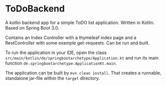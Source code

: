 # ToDoBackend
A kotlin backend app for a simple ToDO list application. Written in Kotlin. Based on Spring Boot 3.0.

Contains an Index Controller with a thymeleaf index page and a RestController with some example get-requests. Can be run and built.

To run the application in your IDE, open the class `src/main/kotlin/de/springbootarchetype/Application.kt` and run its main function `de.springbootarchetype.ApplicationKt.main`.

The application can be built by `mvn clean install`. That creates a runnable, standalone jar-file within the `target` directory.
